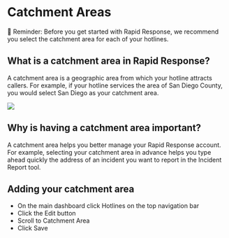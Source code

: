 # Catchment Areas

📢 Reminder: Before you get started with Rapid Response, we recommend you select the catchment area for each of your hotlines.

## What is a catchment area in Rapid Response?

A catchment area is a geographic area from which your hotline attracts callers. For example, if your hotline services the area of San Diego County, you would select San Diego as your catchment area.

![](https://s3.amazonaws.com/helpscout.net/docs/assets/5ed94c0604286306f804acfb/images/5ee7ee542c7d3a10cba8f391/file-S8Cat8h4r8.png)

## Why is having a catchment area important?

A catchment area helps you better manage your Rapid Response account. For example, selecting your catchment area in advance helps you type ahead quickly the address of an incident you want to report in the Incident Report tool.

## Adding your catchment area

* On the main dashboard click Hotlines on the top navigation bar
* Click the Edit button
* Scroll to Catchment Area
* Click Save
